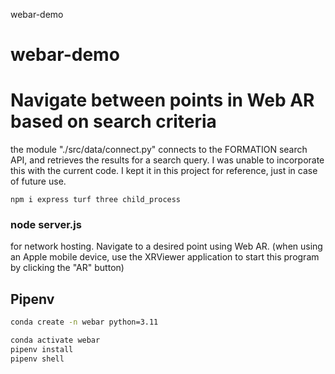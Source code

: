webar-demo
# webar-demo
# Navigate between points in Web AR based on search criteria

the module "./src/data/connect.py" connects to the FORMATION search API, and retrieves the results for a search query. I was unable to incorporate this with the current code. I kept it in this project for reference, just in case of future use.


```npm i express turf three child_process```
### node server.js
for network hosting.
Navigate to a desired point using Web AR.
(when using an Apple mobile device, use the XRViewer application to start this program by clicking the "AR" button)


## Pipenv

```bash
conda create -n webar python=3.11

conda activate webar
pipenv install
pipenv shell
```

